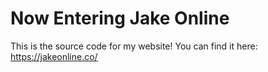 # Now Entering Jake Online
This is the source code for my website! You can find it here: https://jakeonline.co/
